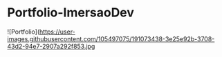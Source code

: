 # Portfolio-ImersaoDev
![Portfolio](https://user-images.githubusercontent.com/105497075/191073438-3e25e92b-3708-43d2-94e7-2907a292f853.jpg
